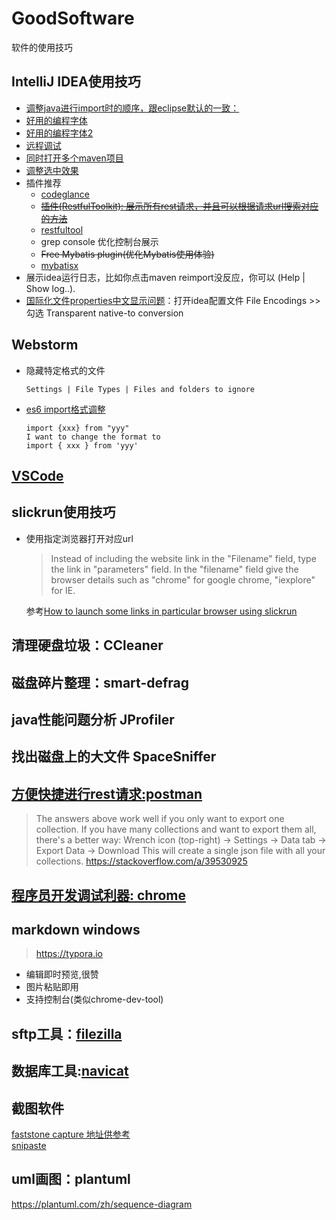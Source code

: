 # GoodSoftware
软件的使用技巧

## IntelliJ IDEA使用技巧
- [调整java进行import时的顺序，跟eclipse默认的一致：](https://stackoverflow.com/a/17194980/6182927)
- [好用的编程字体](https://github.com/yakumioto/YaHei-Consolas-Hybrid-1.12)
- [好用的编程字体2](https://github.com/tonsky/FiraCode)
- [远程调试](http://lohasle.iteye.com/blog/1866139)
- [同时打开多个maven项目](https://stackoverflow.com/a/14637761/6182927)
- [调整选中效果](https://stackoverflow.com/a/26352646/6182927)
- 插件推荐 
  - [codeglance](https://plugins.jetbrains.com/plugin/7275-codeglance)
  - ~~[插件(RestfulToolkit): 展示所有rest请求，并且可以根据请求url搜索对应的方法](https://plugins.jetbrains.com/plugin/10292-restfultoolkit)~~
  - [restfultool](https://plugins.jetbrains.com/plugin/14280-restfultool)
  - grep console 优化控制台展示
  - ~~Free Mybatis plugin(优化Mybatis使用体验)~~
  - [mybatisx](https://plugins.jetbrains.com/plugin/10119-mybatisx)
- 展示idea运行日志，比如你点击maven reimport没反应，你可以 (Help | Show log..).
- [国际化文件properties中文显示问题](https://my.oschina.net/LevelCoder/blog/1625594)：打开idea配置文件 File Encodings >> 勾选 Transparent native-to conversion

## Webstorm
- 隐藏特定格式的文件
    ```
    Settings | File Types | Files and folders to ignore
    ```
- [es6 import格式调整](https://stackoverflow.com/a/41143964)  
    ```
    import {xxx} from "yyy"
    I want to change the format to
    import { xxx } from 'yyy'
    ```
    
    

## [VSCode](./vscode.md)

## slickrun使用技巧
- 使用指定浏览器打开对应url  
   > Instead of including the website link in the "Filename" field, type the link in "parameters" field. In the "filename" field give the browser details such as "chrome" for google chrome, "iexplore" for IE.    
   
   参考[How to launch some links in particular browser using slickrun](https://stackoverflow.com/a/6545239/6182927)  

## 清理硬盘垃圾：CCleaner

## 磁盘碎片整理：smart-defrag
## java性能问题分析  JProfiler
## 找出磁盘上的大文件  SpaceSniffer
## [方便快捷进行rest请求:postman](./bag/postman.md)

> The answers above work well if you only want to export one collection.
> If you have many collections and want to export them all, there's a better way:
> Wrench icon (top-right) -> Settings -> Data tab -> Export Data -> Download
> This will create a single json file with all your collections.
> https://stackoverflow.com/a/39530925

## [程序员开发调试利器: chrome](./bag/chrome.md)

## markdown windows
> https://typora.io
- 编辑即时预览,很赞
- 图片粘贴即用
- 支持控制台(类似chrome-dev-tool)

## sftp工具：[filezilla](https://filezilla-project.org/)

## 数据库工具:[navicat](https://www.navicat.com/en/)

## 截图软件

[faststone capture 地址供参考](https://faststone-capture.en.softonic.com/)  
[snipaste](https://www.snipaste.com/)  

## uml画图：plantuml
https://plantuml.com/zh/sequence-diagram

